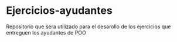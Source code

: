 # Ejercicios-ayudantes
Repositorio que sera utilizado para el desarollo de los ejercicios que entreguen los ayudantes de POO
